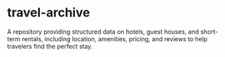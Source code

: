 # travel-archive
A repository providing structured data on hotels, guest houses, and short-term rentals, including location, amenities, pricing, and reviews to help travelers find the perfect stay.
